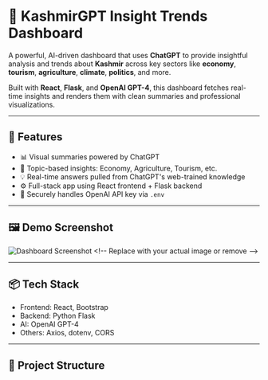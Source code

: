 # 🧠 KashmirGPT Insight Trends Dashboard

A powerful, AI-driven dashboard that uses **ChatGPT** to provide insightful analysis and trends about **Kashmir** across key sectors like **economy**, **tourism**, **agriculture**, **climate**, **politics**, and more.

Built with **React**, **Flask**, and **OpenAI GPT-4**, this dashboard fetches real-time insights and renders them with clean summaries and professional visualizations.

---

## 🚀 Features

- 📊 Visual summaries powered by ChatGPT
- 📁 Topic-based insights: Economy, Agriculture, Tourism, etc.
- 💡 Real-time answers pulled from ChatGPT's web-trained knowledge
- ⚙️ Full-stack app using React frontend + Flask backend
- 🔐 Securely handles OpenAI API key via `.env`

---

## 🖼️ Demo Screenshot

![Dashboard Screenshot]([https://your-screenshot-link.com](https://github.com/Shahid1Malik/KashmirGPT-Insight-Trends-Dashboard/blob/main/Screenshot%202025-06-11%20170603.png)) <!-- Replace with your actual image or remove -->

---

## 📦 Tech Stack

- Frontend: React, Bootstrap
- Backend: Python Flask
- AI: OpenAI GPT-4
- Others: Axios, dotenv, CORS

---

## 📁 Project Structure

